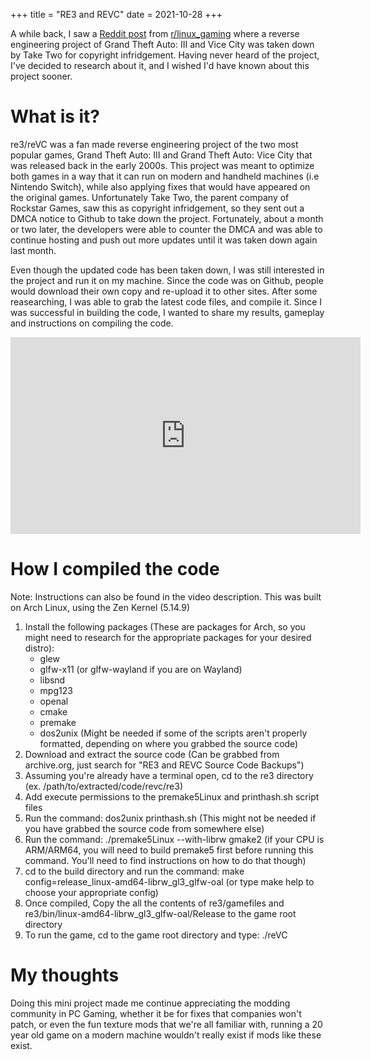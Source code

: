 +++
title = "RE3 and REVC"
date = 2021-10-28
+++

A while back, I saw a [Reddit post](https://www.reddit.com/r/linux_gaming/comments/lnuwkx/re3_gtarenderware_reverseengineering_project/) from [r/linux_gaming](https://www.reddit.com/r/linux_gaming/) where a reverse engineering project of Grand Theft Auto: III and Vice City was taken down by Take Two for copyright infridgement. Having never heard of the project, I've decided to research about it, and I wished I'd have known about this project sooner.

# What is it?
re3/reVC was a fan made reverse engineering project of the two most popular games, Grand Theft Auto: III and Grand Theft Auto: Vice City that was released back in the early 2000s. This project was meant to optimize both games in a way that it can run on modern and handheld machines (i.e Nintendo Switch), while also applying fixes that would have appeared on the original games. Unfortunately Take Two, the parent company of Rockstar Games, saw this as copyright infridgement, so they sent out a DMCA notice to Github to take down the project. Fortunately, about a month or two later, the developers were able to counter the DMCA and was able to continue hosting and push out more updates until it was taken down again last month.

Even though the updated code has been taken down, I was still interested in the project and run it on my machine. Since the code was on Github, people would download their own copy and re-upload it to other sites. After some reasearching, I was able to grab the latest code files, and compile it. Since I was successful in building the code, I wanted to share my results, gameplay and instructions on compiling the code.

<iframe
    width="560"
    height="315"
    src="https://www.youtube-nocookie.com/embed/HIc_fGfQ-Do"
    title="YouTube video player"
    frameborder="0"
    allow="accelerometer; autoplay; clipboard-write; encrypted-media; gyroscope; picture-in-picture"
    allowfullscreen
>
</iframe>

# How I compiled the code
Note: Instructions can also be found in the video description.
This was built on Arch Linux, using the Zen Kernel (5.14.9)

1. Install the following packages (These are packages for Arch, so you might need to research for the appropriate packages for your desired distro):
    - glew
    - glfw-x11 (or glfw-wayland if you are on Wayland)
    - libsnd
    - mpg123
    - openal
    - cmake
    - premake
    - dos2unix (Might be needed if some of the scripts aren't properly formatted, depending on where you grabbed the source code)
2. Download and extract the source code (Can be grabbed from archive.org, just search for "RE3 and REVC Source Code Backups")
3. Assuming you're already have a terminal open, cd to the re3 directory (ex. /path/to/extracted/code/revc/re3)
4. Add execute permissions to the premake5Linux and printhash.sh script files
5. Run the command: dos2unix printhash.sh (This might not be needed if you have grabbed the source code from somewhere else)
6. Run the command: ./premake5Linux --with-librw gmake2 (if your CPU is ARM/ARM64, you will need to build premake5 first before running this command. You'll need to find instructions on how to do that though)
7. cd to the build directory and run the command: make config=release_linux-amd64-librw_gl3_glfw-oal (or type make help to choose your appropriate config)
8. Once compiled, Copy the all the contents of re3/gamefiles and re3/bin/linux-amd64-librw_gl3_glfw-oal/Release to the game root directory
9. To run the game, cd to the game root directory and type: ./reVC

# My thoughts
Doing this mini project made me continue appreciating the modding community in PC Gaming, whether it be for fixes that companies won't patch, or even the fun texture mods that we're all familiar with, running a 20 year old game on a modern machine wouldn't really exist if mods like these exist.
